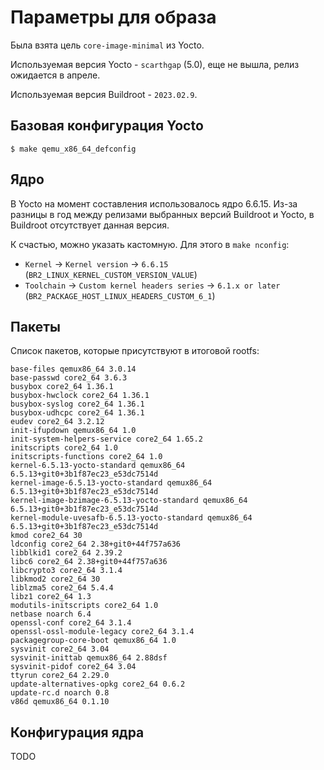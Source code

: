 # Параметры для образа

Была взята цель `core-image-minimal` из Yocto.

Используемая версия Yocto - `scarthgap` (5.0), еще не вышла, релиз ожидается в апреле.

Используемая версия Buildroot - `2023.02.9`.

## Базовая конфигурация Yocto

```ShellSession
$ make qemu_x86_64_defconfig
```

## Ядро

В Yocto на момент составления использовалось ядро 6.6.15.
Из-за разницы в год между релизами выбранных версий Buildroot и Yocto,
в Buildroot отсутствует данная версия.

К счастью, можно указать кастомную.
Для этого в `make nconfig`:
- `Kernel` -> `Kernel version` -> `6.6.15` (`BR2_LINUX_KERNEL_CUSTOM_VERSION_VALUE`)
- `Toolchain` -> `Custom kernel headers series` -> `6.1.x or later`
  (`BR2_PACKAGE_HOST_LINUX_HEADERS_CUSTOM_6_1`)

## Пакеты

Список пакетов, которые присутствуют в итоговой rootfs:
```
base-files qemux86_64 3.0.14
base-passwd core2_64 3.6.3
busybox core2_64 1.36.1
busybox-hwclock core2_64 1.36.1
busybox-syslog core2_64 1.36.1
busybox-udhcpc core2_64 1.36.1
eudev core2_64 3.2.12
init-ifupdown qemux86_64 1.0
init-system-helpers-service core2_64 1.65.2
initscripts core2_64 1.0
initscripts-functions core2_64 1.0
kernel-6.5.13-yocto-standard qemux86_64 6.5.13+git0+3b1f87ec23_e53dc7514d
kernel-image-6.5.13-yocto-standard qemux86_64 6.5.13+git0+3b1f87ec23_e53dc7514d
kernel-image-bzimage-6.5.13-yocto-standard qemux86_64 6.5.13+git0+3b1f87ec23_e53dc7514d
kernel-module-uvesafb-6.5.13-yocto-standard qemux86_64 6.5.13+git0+3b1f87ec23_e53dc7514d
kmod core2_64 30
ldconfig core2_64 2.38+git0+44f757a636
libblkid1 core2_64 2.39.2
libc6 core2_64 2.38+git0+44f757a636
libcrypto3 core2_64 3.1.4
libkmod2 core2_64 30
liblzma5 core2_64 5.4.4
libz1 core2_64 1.3
modutils-initscripts core2_64 1.0
netbase noarch 6.4
openssl-conf core2_64 3.1.4
openssl-ossl-module-legacy core2_64 3.1.4
packagegroup-core-boot qemux86_64 1.0
sysvinit core2_64 3.04
sysvinit-inittab qemux86_64 2.88dsf
sysvinit-pidof core2_64 3.04
ttyrun core2_64 2.29.0
update-alternatives-opkg core2_64 0.6.2
update-rc.d noarch 0.8
v86d qemux86_64 0.1.10
```

## Конфигурация ядра

TODO
